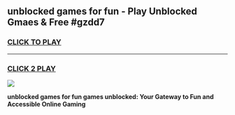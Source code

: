 
## unblocked games for fun - Play Unblocked Gmaes & Free #gzdd7
<h3>
<a href="https://news.freeplayer.one?title=unblocked_games_for_fun&ref=03M">CLICK TO PLAY</a></h3>
<hr>

<h3>
<a href="https://news.freeplayer.one?title=unblocked_games_for_fun&ref=03M">CLICK 2 PLAY</a>
  
</h3>

<a href="https://news.freeplayer.one?title=unblocked_games_for_fun&ref=03M"><img src="https://clearcache.store/games.png"></a>


**unblocked games for fun games unblocked: Your Gateway to Fun and Accessible Online Gaming**

